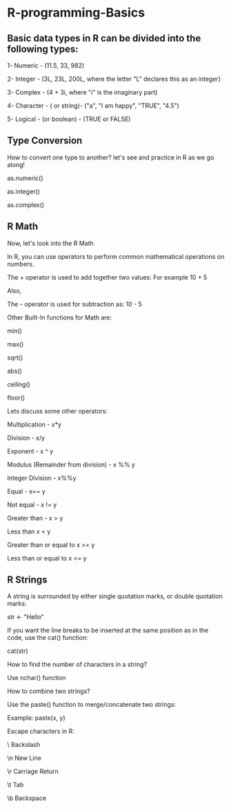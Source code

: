 # R-programming-Basics
## Basic data types in R can be divided into the following types:

1- Numeric - (11.5, 33, 982)

2- Integer  - (3L, 23L, 200L, where the letter "L" declares this as an integer)

3- Complex - (4 + 3i, where "i" is the imaginary part)

4- Character - ( or string)- ("a", "I am happy", "TRUE", "4.5")

5- Logical - (or boolean) - (TRUE or FALSE)


## Type Conversion

How to convert one type to another?
let's see and practice in R as we go along!

as.numeric()

as.integer()

as.complex()


## R Math

Now, let's look into the R Math

In R, you can use operators to perform common mathematical operations on numbers.

The + operator is used to add together two values:
For example 10 + 5

Also,

The - operator is used for subtraction as:
10 - 5

Other Built-In functions for Math are:

min()

max()

sqrt()

abs()

ceiling()

floor()

Lets discuss some other operators:

Multiplication - x*y


Division - x/y

Exponent - x ^ y

Modulus (Remainder from division)	- x %% y

Integer Division	- x%%y

Equal	-  x== y

Not equal	- x != y

Greater than	- x > y	

Less than	x < y

Greater than or equal to	x >= y

Less than or equal to	x <= y


## R Strings

A string is surrounded by either single quotation marks, or double quotation marks:

str <- "Hello"


If you want the line breaks to be inserted at the same position as in the code, use the cat() function:

cat(str)


How to find the number of characters in a string?
 
Use nchar() function
 
How to combine two strings?
 
Use the paste() function to merge/concatenate two strings:

Example: paste(x, y)

Escape characters in R:

\\	Backslash

\n	New Line

\r	Carriage Return

\t	Tab

\b	Backspace











